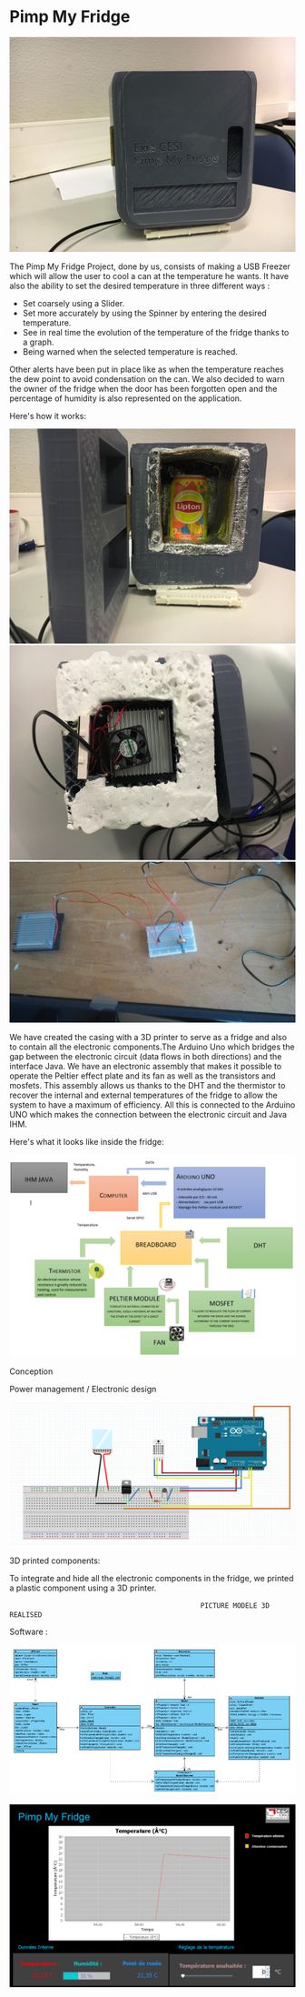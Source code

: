 # Pimp My Fridge


![3D prints](https://github.com/BAnais/Freezer_Project/blob/master/IMG_4134.JPG)


The Pimp My Fridge Project, done by us, consists of making a USB Freezer which will allow the user to cool a can at the temperature he wants. It have also the ability to set the desired temperature in three different ways :

-	Set coarsely using a Slider.
-	Set more accurately by using the Spinner by entering the desired temperature.
-	See in real time the evolution of the temperature of the fridge thanks to a graph.
-	Being warned when the selected temperature is reached.

Other alerts have been put in place like as when the temperature reaches the dew point to avoid condensation on the can.
We also decided to warn the owner of the fridge when the door has been forgotten open and the percentage of humidity is also represented on the application.

Here's how it works:

![3D prints](https://github.com/BAnais/Freezer_Project/blob/master/IMG_4136.JPG)
![3D prints](https://github.com/BAnais/Freezer_Project/blob/master/IMG_4137.JPG)
![3D prints](https://github.com/BAnais/Freezer_Project/blob/master/22851197_527796014232588_625399516_o.jpg)

We have created the casing with a 3D printer to serve as a fridge and also to contain all the electronic components.The Arduino Uno which bridges the gap between the electronic circuit (data flows in both directions) and the interface Java. We have an electronic assembly that makes it possible to operate the Peltier effect plate and its fan as well as the transistors and mosfets. This assembly allows us thanks to the DHT and the thermistor to recover the internal and external temperatures of the fridge to allow the system to have a maximum of efficiency.
All this is connected to the Arduino UNO which makes the connection between the electronic circuit and Java IHM.

Here's what it looks like inside the fridge:


![3D prints](https://github.com/BAnais/Freezer_Project/blob/master/lol.PNG)


Conception

Power management / Electronic design





![3D prints](https://github.com/BAnais/Freezer_Project/blob/master/22879183_2093475764001256_872106390_o.png)






3D printed components:

To integrate and hide all the electronic components in the fridge, we printed a plastic component using a 3D printer.



                                                   PICTURE MODELE 3D REALISED



Software :

![3D prints](https://github.com/BAnais/Freezer_Project/blob/master/22835615_1608939802502837_1758106464_n.png)

![3D prints](https://github.com/BAnais/Freezer_Project/blob/master/22882427_527892557556267_1085766686_o.png)















